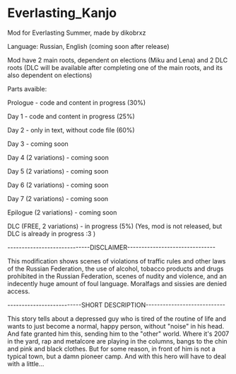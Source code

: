 # Everlasting_Kanjo
Mod for Everlasting Summer, made by dikobrxz

Language: Russian, English (coming soon after release)

Mod have 2 main roots, dependent on elections (Miku and Lena) and 2 DLC roots (DLC will be available after completing one of the main roots, and its also dependent on elections)

Parts avaible:

Prologue - code and content in progress (30%)

Day 1 - code and content in progress (25%)

Day 2 - only in text, without code file (60%)

Day 3 - coming soon

Day 4 (2 variations) - coming soon

Day 5 (2 variations) - coming soon

Day 6 (2 variations) - coming soon

Day 7 (2 variations) - coming soon

Epilogue (2 variations) - coming soon

DLC (FREE, 2 variations) - in progress (5%)     (Yes, mod is not released, but DLC is already in progress :3 )


-----------------------------DISCLAIMER-------------------------------

This modification shows scenes of violations of traffic rules and other laws of the Russian Federation, the use of alcohol, tobacco products and drugs prohibited in the Russian Federation, scenes of nudity and violence, and an indecently huge amount of foul language.
Moralfags and sissies are denied access.

--------------------------SHORT DESCRIPTION----------------------------

This story tells about a depressed guy who is tired of the routine of life and wants to just become a normal, happy person, without "noise" in his head.
And fate granted him this, sending him to the "other" world. Where it's 2007 in the yard, rap and metalcore are playing in the columns, bangs to the chin and pink and black clothes.
But for some reason, in front of him is not a typical town, but a damn pioneer camp. And with this hero will have to deal with a little...
